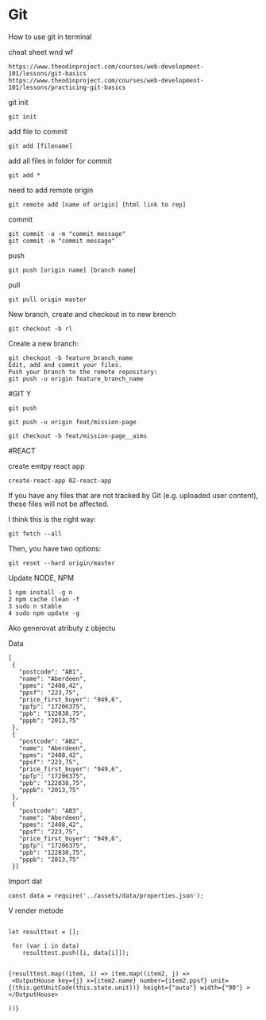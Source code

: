 # Git
How to use git in terminal

cheat sheet wnd wf
```shell
https://www.theodinproject.com/courses/web-development-101/lessons/git-basics
https://www.theodinproject.com/courses/web-development-101/lessons/practicing-git-basics
```

git init
```shell
git init
```

add file to commit
```shell
git add [filename] 
```


add all files in folder for commit
```shell
git add *
```


need to add remote origin
```shell
git remote add [name of origin] [html link to rep]
```

commit
```shell
git commit -a -m "commit message"
git commit -m "commit message"
```

push
```shell
git push [origin name] [branch name]
```
pull
```shell
git pull origin master
```

New branch, create and checkout in to new brench
```shell
git checkout -b rl
```

Create a new branch:
```shell
git checkout -b feature_branch_name
Edit, add and commit your files.
Push your branch to the remote repository:
git push -u origin feature_branch_name
```

#GIT Y


```shell
git push

git push -u origin feat/mission-page

git checkout -b feat/mission-page__aims
```

#REACT

create emtpy react app 
```shell
create-react-app 02-react-app
```


If you have any files that are not tracked by Git (e.g. uploaded user content), these files will not be affected.

I think this is the right way:
```shell
git fetch --all
```
Then, you have two options:
```shell
git reset --hard origin/master
```

Update NODE, NPM

```shell
1 npm install -g n
2 npm cache clean -f
3 sudo n stable
4 sudo npm update -g
```



Ako generovat atributy z objectu

Data
```shell
[
 {
   "postcode": "AB1",
   "name": "Aberdeen",
   "ppms": "2408,42",
   "ppsf": "223,75",
   "price_first_buyer": "949,6",
   "ppfp": "17206375",
   "ppb": "122838,75",
   "pppb": "2013,75"
 },
 {
   "postcode": "AB2",
   "name": "Aberdeen",
   "ppms": "2408,42",
   "ppsf": "223,75",
   "price_first_buyer": "949,6",
   "ppfp": "17206375",
   "ppb": "122838,75",
   "pppb": "2013,75"
 },
 {
   "postcode": "AB3",
   "name": "Aberdeen",
   "ppms": "2408,42",
   "ppsf": "223,75",
   "price_first_buyer": "949,6",
   "ppfp": "17206375",
   "ppb": "122838,75",
   "pppb": "2013,75"
 }]
 ```
Import dat

```shell
const data = require('../assets/data/properties.json');
 ```

V render metode 
```shell

let resulttest = [];

 for (var i in data)
    resulttest.push([i, data[i]]);


{resulttest.map((item, i) => item.map((item2, j) =>
 <OutputHouse key={j} x={item2.name} number={item2.ppsf} unit={(this.getUnitCode(this.state.unit))} height={"auto"} width={"90"} ></OutputHouse>

))}
 ```


